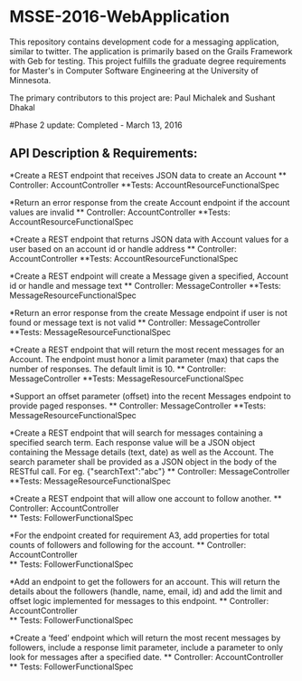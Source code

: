 # MSSE-2016-WebApplication
This repository contains development code for a messaging application, similar to twitter. The application is primarily based on the Grails Framework with Geb for testing. This project fulfills the graduate degree requirements for Master's in Computer Software Engineering at the University of Minnesota. 

The primary contributors to this project are: Paul Michalek and Sushant Dhakal

#Phase 2 update: Completed - March 13, 2016
## API Description & Requirements:
*Create a REST endpoint that receives JSON data to create an Account
** Controller: AccountController
**Tests: AccountResourceFunctionalSpec

*Return an error response from the create Account endpoint if the account values are invalid
** Controller: AccountController
**Tests: AccountResourceFunctionalSpec

*Create a REST endpoint that returns JSON data with Account values for a user based on an account id or handle address
** Controller: AccountController
**Tests: AccountResourceFunctionalSpec

*Create a REST endpoint will create a Message given a specified, Account id or handle and message text
** Controller: MessageController 
**Tests: MessageResourceFunctionalSpec

*Return an error response from the create Message endpoint if user is not found or message text is not valid 
** Controller: MessageController 
**Tests: MessageResourceFunctionalSpec

*Create a REST endpoint that will return the most recent messages for an Account. The endpoint must honor a limit parameter (max) that caps the number of responses. The default limit is 10.
** Controller: MessageController 
**Tests: MessageResourceFunctionalSpec

*Support an offset parameter (offset) into the recent Messages endpoint to provide paged responses.
** Controller: MessageController 
**Tests: MessageResourceFunctionalSpec

*Create a REST endpoint that will search for messages containing a specified search term. Each response value will be a JSON object containing the Message details (text, date) as well as the Account. The search parameter shall be provided as a JSON object in the body of the RESTful call. For eg. {"searchText":"abc"}
** Controller: MessageController 
**Tests: MessageResourceFunctionalSpec

*Create a REST endpoint that will allow one account to follow another.
** Controller: AccountController	
** Tests: FollowerFunctionalSpec

*For the endpoint created for requirement A3, add properties for total counts of followers and following for the account.
** Controller: AccountController	
** Tests: FollowerFunctionalSpec

*Add an endpoint to get the followers for an account. This will return the details about the followers (handle, name, email, id) and add the limit and offset logic implemented for messages to this endpoint.
** Controller: AccountController	
** Tests: FollowerFunctionalSpec

*Create a ‘feed’ endpoint which will return the most recent messages by followers, include a response limit parameter, include a parameter to only look for messages after a specified date.
** Controller: AccountController	
** Tests: FollowerFunctionalSpec
